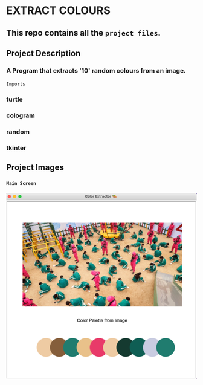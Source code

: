 # EXTRACT COLOURS 

## This repo contains all the `project files`.

## Project Description

### A Program that extracts '10' random colours from an image. 

`Imports`
### turtle
### cologram
### random
### tkinter

## Project Images

#### `Main Screen`
<img src="https://github.com/DavidDanso/extract-color/blob/master/images/UI.png" width=600 />
